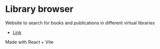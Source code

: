 # Library browser

Website to search for books and publications in different virtual libraries

- [Link](https://buscador-de-bibliotecas.vercel.app)

Made with React + Vite